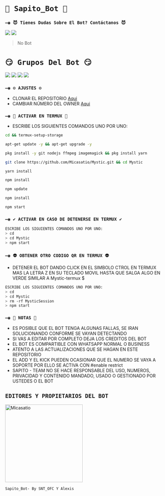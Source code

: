 # `🐸 Sapito_Bot 🐸`

### `—◉ 😈 Tienes Dudas Sobre El Bot? Contáctanos 😈`
<a href="http://wa.me/595983186566" target="blank"><img src="https://img.shields.io/badge/SNT_OFC-30302f?style=flat&logo=whatsapp" /></a> 
<a href="http://wa.me/524531106422" target="blank"><img src="https://img.shields.io/badge/Alexis-30302f?style=flat&logo=whatsapp" /></a>
> No Bot
# ` 😏 Grupos Del Bot 😏 `
<a href="https://chat.whatsapp.com/CntRn9MHu6oI29HWU6tVrC" target="blank"><img src="https://img.shields.io/badge/Grupo 1-30302f?style=flat&logo=whatsapp" /></a>
<a href="https://chat.whatsapp.com/GxxpMawzPaW6MR0p2vH432" target="blank"><img src="https://img.shields.io/badge/Grupo 2-30302f?style=flat&logo=whatsapp" /></a>
<a href="https://chat.whatsapp.com/I1vjFTvfZQbJI4aw0Vj5dk" target="blank"><img src="https://img.shields.io/badge/Grupo 3-30302f?style=flat&logo=whatsapp" /></a>
<a href="" target="blank"><img src="https://img.shields.io/badge/Grupo 4-30302f?style=flat&logo=whatsapp" /></a>


### `—◉ ⚙️ AJUSTES ⚙️`
- CLONAR EL REPOSITORIO [Aqui](https://github.com/Micasatio/Sapito-Bot/fork)
- CAMBIAR NÚMERO DEL OWNER [Aqui](https://github.com/Micasatio/Sapito-Bot/blob/master/config.js)

### `—◉ 👾 ACTIVAR EN TERMUX 👾` 
- ESCRIBE LOS SIGUIENTES COMANDOS UNO POR UNO:
```bash
cd && termux-setup-storage
```

```bash
apt-get update -y && apt-get upgrade -y
```

```bash
pkg install -y git nodejs ffmpeg imagemagick && pkg install yarn
```

```bash
git clone https://github.com/Micasatio/Mystic.git && cd Mystic
```

```bash
yarn install
```

```bash
npm install
```

```bash
npm update
```

```bash
npm install
```

```bash
npm start
```

### `—◉ ✔️ ACTIVAR EN CASO DE DETENERSE EN TERMUX ✔️`
```bash
ESCRIBE LOS SIGUIENTES COMANDOS UNO POR UNO:
> cd 
> cd Mystic
> npm start
```

### `—◉ 👽 OBTENER OTRO CODIGO QR EN TERMUX 👽`
- DETENER EL BOT DANDO CLICK EN EL SIMBOLO CTROL EN TERMUX MAS LA LETRA Z EN SU TECLADO MOVIL HASTA QUE SALGA ALGO EN VERDE SIMILAR A Mystic-termux $  
```bash
ESCRIBE LOS SIGUIENTES COMANDOS UNO POR UNO:
> cd 
> cd Mystic
> rm -rf MysticSession
> npm start
```


### `—◉ 📝 NOTAS 📝`
- ES POSIBLE QUE EL BOT TENGA ALGUNAS FALLAS, SE IRAN SOLUCIONANDO CONFORME SE VAYAN DETECTANDO
- SI VAS A EDITAR POR COMPLETO DEJA LOS CREDITOS DEL BOT 
- EL BOT ES COMPARTIBLE CON WHATSAPP NORMAL O BUSINESS
- ATENTO A LAS ACTUALIZACIONES QUE SE HAGAN EN ESTE REPOSITORIO
- EL ADD Y EL KICK PUEDEN OCASIONAR QUE EL NUMERO SE VAYA A SOPORTE POR ELLO SE ACTIVA CON #enable restrict 
- SAPITO - TEAM NO SE HACE RESPONSABLE DEL USO, NUMEROS, PRIVACIDAD Y CONTENIDO MANDADO, USADO O GESTIONADO POR USTEDES O EL BOT


## `EDITORES Y PROPIETARIOS DEL BOT` 
<a href="https://github.com/Micasatio"><img src="https://github.com/Micasatio.png" width="250" height="250" alt="Micasatio"/></a>
  
`Sapito_Bot- By SNT_OFC Y Alexis`
